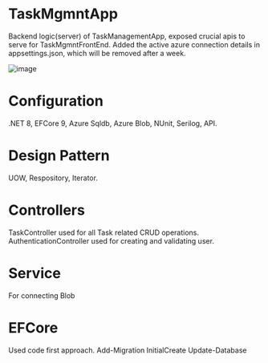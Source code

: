 # TaskMgmntApp
Backend logic(server) of TaskManagementApp, exposed crucial apis to serve for TaskMgmntFrontEnd.
Added the active azure connection details in appsettings.json, which will be removed after a week.

![image](https://github.com/user-attachments/assets/2e8004dd-2329-4e1c-afc3-03331217de03)


# Configuration
.NET 8,
EFCore 9,
Azure Sqldb,
Azure Blob,
NUnit,
Serilog,
API.

# Design Pattern
UOW,
Respository,
Iterator.

# Controllers
TaskController used for all Task related CRUD operations.
AuthenticationController used for creating and validating user.

# Service
For connecting Blob

# EFCore
Used code first approach.
Add-Migration InitialCreate
Update-Database



